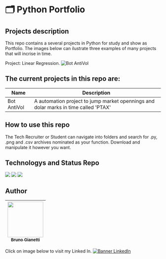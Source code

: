 # :card_index_dividers: Python Portfolio

## Projects description

This repo contains a several projects in Python for study and show as Portfolio. The images below can ilustrate three examples of many projects that will incrise in time.

Project: Linear Regression.
![Bot AntiVol](https://github.com/BrunoGianetti/MyPythonProjects/assets/55636879/aaac9431-9bed-4f1b-981a-2b27d306cc8c)



## The current projects in this repo are:

| Name | Description |
|--- |---|
| Bot AntiVol | A automation project to jump market opennings and dolar marks in time called 'PTAX' |


## How to use this repo

The Tech Recruiter or Student can navigate into folders and search for .py, .png and .csv archives nominated as your function. Download and manipulate it however you want.

## Technologys and Status Repo


<img src="https://img.shields.io/badge/Language-Python-blue"> <img src="https://img.shields.io/badge/Status-always%20under%20construction-yellow"> <img src="https://img.shields.io/github/downloads/brunogianetti/DataSciencePortfolio/total?style=plastic"> 

## Author

| [<img src="https://avatars.githubusercontent.com/u/55636879?v=4" width=115><br><sub>Bruno Gianetti</sub>](https://github.com/brunogianetti) |
| :---: |

Click on image below to visit my Linked In.
[![Banner LinkedIn](https://user-images.githubusercontent.com/55636879/210119349-4576385f-6bc2-4009-9b0a-374477fba4a9.png)](https://www.linkedin.com/in/brunogianetti/)
